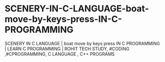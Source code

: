 # SCENERY-IN-C-LANGUAGE-boat-move-by-keys-press-IN-C-PROGRAMMING
SCENERY IN C LANGUAGE | boat move by keys press IN C PROGRAMMING | LEARN C PROGRAMMING | ROHIT TECH STUDY, #CODING ,#CPROGRAMMING, C LANGUAGE , C++ PROGRAMS
